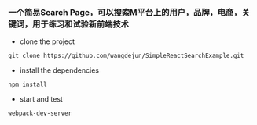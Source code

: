 ### 一个简易Search Page，可以搜索M平台上的用户，品牌，电商，关键词，用于练习和试验新前端技术

* clone the project
```
git clone https://github.com/wangdejun/SimpleReactSearchExample.git
```
* install the dependencies
```
npm install
```
* start and test
```
webpack-dev-server
```